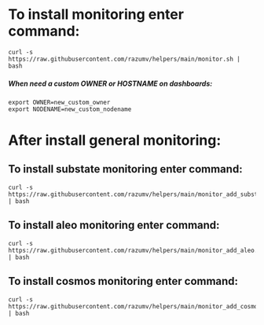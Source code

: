 # To install monitoring enter command:
```
curl -s https://raw.githubusercontent.com/razumv/helpers/main/monitor.sh | bash
```
##### When need a custom OWNER or HOSTNAME on dashboards:
```
export OWNER=new_custom_owner
export NODENAME=new_custom_nodename
```

# After install general monitoring:

## To install substate monitoring enter command:
```
curl -s https://raw.githubusercontent.com/razumv/helpers/main/monitor_add_substrate.sh | bash
```

## To install aleo monitoring enter command:
```
curl -s https://raw.githubusercontent.com/razumv/helpers/main/monitor_add_aleo.sh | bash
```

## To install cosmos monitoring enter command:
```
curl -s https://raw.githubusercontent.com/razumv/helpers/main/monitor_add_cosmos.sh | bash
```
